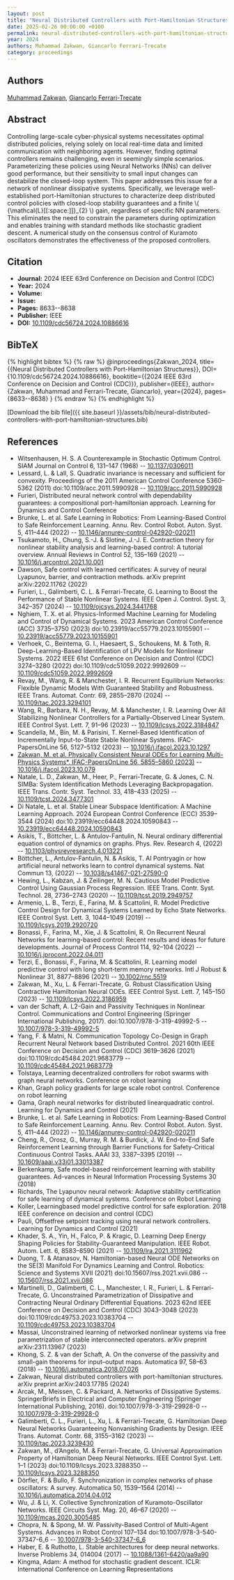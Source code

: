 ```yaml
---
layout: post
title: "Neural Distributed Controllers with Port-Hamiltonian Structures"
date: 2025-02-26 00:00:00 +0100
permalink: neural-distributed-controllers-with-port-hamiltonian-structures
year: 2024
authors: Muhammad Zakwan, Giancarlo Ferrari-Trecate
category: proceedings
---
```

 
## Authors
[Muhammad Zakwan](authors/muhammad-zakwan), [Giancarlo Ferrari-Trecate](authors/giancarlo-ferrari-trecate)
 
## Abstract
Controlling large-scale cyber-physical systems necessitates optimal distributed policies, relying solely on local real-time data and limited communication with neighboring agents. However, finding optimal controllers remains challenging, even in seemingly simple scenarios. Parameterizing these policies using Neural Networks (NNs) can deliver good performance, but their sensitivity to small input changes can destabilize the closed-loop system. This paper addresses this issue for a network of nonlinear dissipative systems. Specifically, we leverage well-established port-Hamiltonian structures to characterize deep distributed control policies with closed-loop stability guarantees and a finite \\( {\mathcal{L}[[:space:]]}_{2} \\) gain, regardless of specific NN parameters. This eliminates the need to constrain the parameters during optimization and enables training with standard methods like stochastic gradient descent. A numerical study on the consensus control of Kuramoto oscillators demonstrates the effectiveness of the proposed controllers.
 
## Citation
- **Journal:** 2024 IEEE 63rd Conference on Decision and Control (CDC)
- **Year:** 2024
- **Volume:** 
- **Issue:** 
- **Pages:** 8633--8638
- **Publisher:** IEEE
- **DOI:** [10.1109/cdc56724.2024.10886616](https://doi.org/10.1109/cdc56724.2024.10886616)
 
## BibTeX
{% highlight bibtex %}
{% raw %}
@inproceedings{Zakwan_2024,
  title={{Neural Distributed Controllers with Port-Hamiltonian Structures}},
  DOI={10.1109/cdc56724.2024.10886616},
  booktitle={{2024 IEEE 63rd Conference on Decision and Control (CDC)}},
  publisher={IEEE},
  author={Zakwan, Muhammad and Ferrari-Trecate, Giancarlo},
  year={2024},
  pages={8633--8638}
}
{% endraw %}
{% endhighlight %}
 
[Download the bib file]({{ site.baseurl }}/assets/bib/neural-distributed-controllers-with-port-hamiltonian-structures.bib)
 
## References
- Witsenhausen, H. S. A Counterexample in Stochastic Optimum Control. SIAM Journal on Control 6, 131–147 (1968) -- [10.1137/0306011](https://doi.org/10.1137/0306011)
- Lessard, L. & Lall, S. Quadratic invariance is necessary and sufficient for convexity. Proceedings of the 2011 American Control Conference 5360–5362 (2011) doi:10.1109/acc.2011.5990928 -- [10.1109/acc.2011.5990928](https://doi.org/10.1109/acc.2011.5990928)
- Furieri, Distributed neural network control with dependability guarantees: a compositional port-hamiltonian approach. Learning for Dynamics and Control Conference
- Brunke, L. et al. Safe Learning in Robotics: From Learning-Based Control to Safe Reinforcement Learning. Annu. Rev. Control Robot. Auton. Syst. 5, 411–444 (2022) -- [10.1146/annurev-control-042920-020211](https://doi.org/10.1146/annurev-control-042920-020211)
- Tsukamoto, H., Chung, S.-J. & Slotine, J.-J. E. Contraction theory for nonlinear stability analysis and learning-based control: A tutorial overview. Annual Reviews in Control 52, 135–169 (2021) -- [10.1016/j.arcontrol.2021.10.001](https://doi.org/10.1016/j.arcontrol.2021.10.001)
- Dawson, Safe control with learned certificates: A survey of neural Lyapunov, barrier, and contraction methods. arXiv preprint arXiv:2202.11762 (2022)
- Furieri, L., Galimberti, C. L. & Ferrari-Trecate, G. Learning to Boost the Performance of Stable Nonlinear Systems. IEEE Open J. Control. Syst. 3, 342–357 (2024) -- [10.1109/ojcsys.2024.3441768](https://doi.org/10.1109/ojcsys.2024.3441768)
- Nghiem, T. X. et al. Physics-Informed Machine Learning for Modeling and Control of Dynamical Systems. 2023 American Control Conference (ACC) 3735–3750 (2023) doi:10.23919/acc55779.2023.10155901 -- [10.23919/acc55779.2023.10155901](https://doi.org/10.23919/acc55779.2023.10155901)
- Verhoek, C., Beintema, G. I., Haesaert, S., Schoukens, M. & Toth, R. Deep-Learning-Based Identification of LPV Models for Nonlinear Systems. 2022 IEEE 61st Conference on Decision and Control (CDC) 3274–3280 (2022) doi:10.1109/cdc51059.2022.9992609 -- [10.1109/cdc51059.2022.9992609](https://doi.org/10.1109/cdc51059.2022.9992609)
- Revay, M., Wang, R. & Manchester, I. R. Recurrent Equilibrium Networks: Flexible Dynamic Models With Guaranteed Stability and Robustness. IEEE Trans. Automat. Contr. 69, 2855–2870 (2024) -- [10.1109/tac.2023.3294101](https://doi.org/10.1109/tac.2023.3294101)
- Wang, R., Barbara, N. H., Revay, M. & Manchester, I. R. Learning Over All Stabilizing Nonlinear Controllers for a Partially-Observed Linear System. IEEE Control Syst. Lett. 7, 91–96 (2023) -- [10.1109/lcsys.2022.3184847](https://doi.org/10.1109/lcsys.2022.3184847)
- Scandella, M., Bin, M. & Parisini, T. Kernel-Based Identification of Incrementally Input-to-State Stable Nonlinear Systems. IFAC-PapersOnLine 56, 5127–5132 (2023) -- [10.1016/j.ifacol.2023.10.1297](https://doi.org/10.1016/j.ifacol.2023.10.1297)
- [Zakwan, M. et al. Physically Consistent Neural ODEs for Learning Multi-Physics Systems*. IFAC-PapersOnLine 56, 5855–5860 (2023)](physically-consistent-neural-odes-for-learning-multi-physics-systems) -- [10.1016/j.ifacol.2023.10.079](https://doi.org/10.1016/j.ifacol.2023.10.079)
- Natale, L. D., Zakwan, M., Heer, P., Ferrari-Trecate, G. & Jones, C. N. SIMBa: System Identification Methods Leveraging Backpropagation. IEEE Trans. Contr. Syst. Technol. 33, 418–433 (2025) -- [10.1109/tcst.2024.3477301](https://doi.org/10.1109/tcst.2024.3477301)
- Di Natale, L. et al. Stable Linear Subspace Identification: A Machine Learning Approach. 2024 European Control Conference (ECC) 3539–3544 (2024) doi:10.23919/ecc64448.2024.10590843 -- [10.23919/ecc64448.2024.10590843](https://doi.org/10.23919/ecc64448.2024.10590843)
- Asikis, T., Böttcher, L. & Antulov-Fantulin, N. Neural ordinary differential equation control of dynamics on graphs. Phys. Rev. Research 4, (2022) -- [10.1103/physrevresearch.4.013221](https://doi.org/10.1103/physrevresearch.4.013221)
- Böttcher, L., Antulov-Fantulin, N. & Asikis, T. AI Pontryagin or how artificial neural networks learn to control dynamical systems. Nat Commun 13, (2022) -- [10.1038/s41467-021-27590-0](https://doi.org/10.1038/s41467-021-27590-0)
- Hewing, L., Kabzan, J. & Zeilinger, M. N. Cautious Model Predictive Control Using Gaussian Process Regression. IEEE Trans. Contr. Syst. Technol. 28, 2736–2743 (2020) -- [10.1109/tcst.2019.2949757](https://doi.org/10.1109/tcst.2019.2949757)
- Armenio, L. B., Terzi, E., Farina, M. & Scattolini, R. Model Predictive Control Design for Dynamical Systems Learned by Echo State Networks. IEEE Control Syst. Lett. 3, 1044–1049 (2019) -- [10.1109/lcsys.2019.2920720](https://doi.org/10.1109/lcsys.2019.2920720)
- Bonassi, F., Farina, M., Xie, J. & Scattolini, R. On Recurrent Neural Networks for learning-based control: Recent results and ideas for future developments. Journal of Process Control 114, 92–104 (2022) -- [10.1016/j.jprocont.2022.04.011](https://doi.org/10.1016/j.jprocont.2022.04.011)
- Terzi, E., Bonassi, F., Farina, M. & Scattolini, R. Learning model predictive control with long short‐term memory networks. Intl J Robust &amp; Nonlinear 31, 8877–8896 (2021) -- [10.1002/rnc.5519](https://doi.org/10.1002/rnc.5519)
- Zakwan, M., Xu, L. & Ferrari-Trecate, G. Robust Classification Using Contractive Hamiltonian Neural ODEs. IEEE Control Syst. Lett. 7, 145–150 (2023) -- [10.1109/lcsys.2022.3186959](https://doi.org/10.1109/lcsys.2022.3186959)
- van der Schaft, A. L2-Gain and Passivity Techniques in Nonlinear Control. Communications and Control Engineering (Springer International Publishing, 2017). doi:10.1007/978-3-319-49992-5 -- [10.1007/978-3-319-49992-5](https://doi.org/10.1007/978-3-319-49992-5)
- Yang, F. & Matni, N. Communication Topology Co-Design in Graph Recurrent Neural Network based Distributed Control. 2021 60th IEEE Conference on Decision and Control (CDC) 3619–3626 (2021) doi:10.1109/cdc45484.2021.9683779 -- [10.1109/cdc45484.2021.9683779](https://doi.org/10.1109/cdc45484.2021.9683779)
- Tolstaya, Learning decentralized controllers for robot swarms with graph neural networks. Conference on robot learning
- Khan, Graph policy gradients for large scale robot control. Conference on robot learning
- Gama, Graph neural networks for distributed linearquadratic control. Learning for Dynamics and Control (2021)
- Brunke, L. et al. Safe Learning in Robotics: From Learning-Based Control to Safe Reinforcement Learning. Annu. Rev. Control Robot. Auton. Syst. 5, 411–444 (2022) -- [10.1146/annurev-control-042920-020211](https://doi.org/10.1146/annurev-control-042920-020211)
- Cheng, R., Orosz, G., Murray, R. M. & Burdick, J. W. End-to-End Safe Reinforcement Learning through Barrier Functions for Safety-Critical Continuous Control Tasks. AAAI 33, 3387–3395 (2019) -- [10.1609/aaai.v33i01.33013387](https://doi.org/10.1609/aaai.v33i01.33013387)
- Berkenkamp, Safe model-based reinforcement learning with stability guarantees. Ad-vances in Neural Information Processing Systems 30 (2018)
- Richards, The Lyapunov neural network: Adaptive stability certification for safe learning of dynamical systems. Conference on Robot Learning
- Koller, Learningbased model predictive control for safe exploration. 2018 IEEE conference on decision and control (CDC)
- Pauli, Offsetfree setpoint tracking using neural network controllers. Learning for Dynamics and Control (2021)
- Khader, S. A., Yin, H., Falco, P. & Kragic, D. Learning Deep Energy Shaping Policies for Stability-Guaranteed Manipulation. IEEE Robot. Autom. Lett. 6, 8583–8590 (2021) -- [10.1109/lra.2021.3111962](https://doi.org/10.1109/lra.2021.3111962)
- Duong, T. & Atanasov, N. Hamiltonian-based Neural ODE Networks on the SE(3) Manifold For Dynamics Learning and Control. Robotics: Science and Systems XVII (2021) doi:10.15607/rss.2021.xvii.086 -- [10.15607/rss.2021.xvii.086](https://doi.org/10.15607/rss.2021.xvii.086)
- Martinelli, D., Galimberti, C. L., Manchester, I. R., Furieri, L. & Ferrari-Trecate, G. Unconstrained Parametrization of Dissipative and Contracting Neural Ordinary Differential Equations. 2023 62nd IEEE Conference on Decision and Control (CDC) 3043–3048 (2023) doi:10.1109/cdc49753.2023.10383704 -- [10.1109/cdc49753.2023.10383704](https://doi.org/10.1109/cdc49753.2023.10383704)
- Massai, Unconstrained learning of networked nonlinear systems via free parametrization of stable interconnected operators. arXiv preprint arXiv:2311.13967 (2023)
- Khong, S. Z. & van der Schaft, A. On the converse of the passivity and small-gain theorems for input–output maps. Automatica 97, 58–63 (2018) -- [10.1016/j.automatica.2018.07.026](https://doi.org/10.1016/j.automatica.2018.07.026)
- Zakwan, Neural distributed controllers with port-hamiltonian structures. arXiv preprint arXiv:2403.17785 (2024)
- Arcak, M., Meissen, C. & Packard, A. Networks of Dissipative Systems. SpringerBriefs in Electrical and Computer Engineering (Springer International Publishing, 2016). doi:10.1007/978-3-319-29928-0 -- [10.1007/978-3-319-29928-0](https://doi.org/10.1007/978-3-319-29928-0)
- Galimberti, C. L., Furieri, L., Xu, L. & Ferrari-Trecate, G. Hamiltonian Deep Neural Networks Guaranteeing Nonvanishing Gradients by Design. IEEE Trans. Automat. Contr. 68, 3155–3162 (2023) -- [10.1109/tac.2023.3239430](https://doi.org/10.1109/tac.2023.3239430)
- Zakwan, M., d’Angelo, M. & Ferrari-Trecate, G. Universal Approximation Property of Hamiltonian Deep Neural Networks. IEEE Control Syst. Lett. 1–1 (2023) doi:10.1109/lcsys.2023.3288350 -- [10.1109/lcsys.2023.3288350](https://doi.org/10.1109/lcsys.2023.3288350)
- Dörfler, F. & Bullo, F. Synchronization in complex networks of phase oscillators: A survey. Automatica 50, 1539–1564 (2014) -- [10.1016/j.automatica.2014.04.012](https://doi.org/10.1016/j.automatica.2014.04.012)
- Wu, J. & Li, X. Collective Synchronization of Kuramoto-Oscillator Networks. IEEE Circuits Syst. Mag. 20, 46–67 (2020) -- [10.1109/mcas.2020.3005485](https://doi.org/10.1109/mcas.2020.3005485)
- Chopra, N. & Spong, M. W. Passivity-Based Control of Multi-Agent Systems. Advances in Robot Control 107–134 doi:10.1007/978-3-540-37347-6_6 -- [10.1007/978-3-540-37347-6_6](https://doi.org/10.1007/978-3-540-37347-6_6)
- Haber, E. & Ruthotto, L. Stable architectures for deep neural networks. Inverse Problems 34, 014004 (2017) -- [10.1088/1361-6420/aa9a90](https://doi.org/10.1088/1361-6420/aa9a90)
- Kingma, Adam: A method for stochastic gradient descent. ICLR: International Conference on Learning Representations

